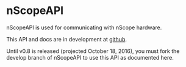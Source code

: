 # nScopeAPI

nScopeAPI is used for communicating with nScope hardware.

This API and docs are in development at [github](http://github.com/nLabs-nScope/nScopeAPI/tree/develop).

Until v0.8 is released (projected October 18, 2016),
you must fork the develop branch of nScopeAPI to use this API as documented here.
